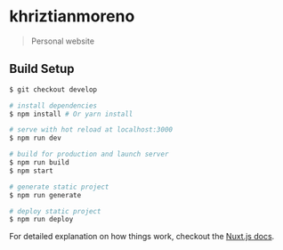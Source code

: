 # khriztianmoreno

> Personal website

## Build Setup

``` bash
$ git checkout develop

# install dependencies
$ npm install # Or yarn install

# serve with hot reload at localhost:3000
$ npm run dev

# build for production and launch server
$ npm run build
$ npm start

# generate static project
$ npm run generate

# deploy static project
$ npm run deploy
```

For detailed explanation on how things work, checkout the [Nuxt.js docs](https://github.com/nuxt/nuxt.js).

